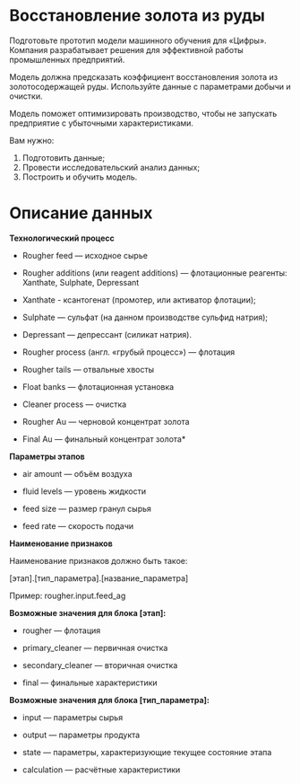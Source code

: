 # Восстановление золота из руды

Подготовьте прототип модели машинного обучения для «Цифры». Компания разрабатывает решения для эффективной работы промышленных предприятий.

Модель должна предсказать коэффициент восстановления золота из золотосодержащей руды. Используйте данные с параметрами добычи и очистки. 

Модель поможет оптимизировать производство, чтобы не запускать предприятие с убыточными характеристиками.

Вам нужно:

1. Подготовить данные;
2. Провести исследовательский анализ данных;
3. Построить и обучить модель.

# Описание данных

**Технологический процесс**

* Rougher feed — исходное сырье

* Rougher additions (или reagent additions) — флотационные реагенты: Xanthate, Sulphate, Depressant

* Xanthate - ксантогенат (промотер, или активатор флотации);

* Sulphate — сульфат (на данном производстве сульфид натрия);

* Depressant — депрессант (силикат натрия).

* Rougher process (англ. «грубый процесс») — флотация

* Rougher tails — отвальные хвосты

* Float banks — флотационная установка

* Cleaner process — очистка

* Rougher Au — черновой концентрат золота

* Final Au — финальный концентрат золота* 


**Параметры этапов**

* air amount — объём воздуха

* fluid levels — уровень жидкости

* feed size — размер гранул сырья

* feed rate — скорость подачи

**Наименование признаков**

Наименование признаков должно быть такое:

[этап].[тип_параметра].[название_параметра]

Пример: rougher.input.feed_ag

**Возможные значения для блока [этап]:**

* rougher — флотация

* primary_cleaner — первичная очистка

* secondary_cleaner — вторичная очистка

* final — финальные характеристики

**Возможные значения для блока [тип_параметра]:**

* input — параметры сырья

* output — параметры продукта

* state — параметры, характеризующие текущее состояние этапа

* calculation — расчётные характеристики